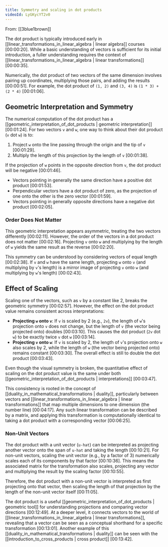 ```yaml
---
title: Symmetry and scaling in dot products
videoId: LyGKycYT2v0
---
```


From: [[3blue1brown]] <br/> 

The dot product is typically introduced early in [[linear_transformations_in_linear_algebra | linear algebra]] courses <a class="yt-timestamp" data-t="00:00:20">[00:00:20]</a>. While a basic understanding of vectors is sufficient for its initial introduction, a fuller understanding requires the context of [[linear_transformations_in_linear_algebra | linear transformations]] <a class="yt-timestamp" data-t="00:00:35">[00:00:35]</a>.

Numerically, the dot product of two vectors of the same dimension involves pairing up coordinates, multiplying those pairs, and adding the results <a class="yt-timestamp" data-t="00:00:51">[00:00:51]</a>. For example, the dot product of `(1, 2)` and `(3, 4)` is `(1 * 3) + (2 * 4)` <a class="yt-timestamp" data-t="00:01:06">[00:01:06]</a>.

## Geometric Interpretation and Symmetry

The numerical computation of the dot product has a [[geometric_interpretation_of_dot_products | geometric interpretation]] <a class="yt-timestamp" data-t="00:01:24">[00:01:24]</a>. For two vectors `v` and `w`, one way to think about their dot product (`v` dot `w`) is to:
1.  Project `w` onto the line passing through the origin and the tip of `v` <a class="yt-timestamp" data-t="00:01:29">[00:01:29]</a>.
2.  Multiply the length of this projection by the length of `v` <a class="yt-timestamp" data-t="00:01:38">[00:01:38]</a>.

If the projection of `w` points in the opposite direction from `v`, the dot product will be negative <a class="yt-timestamp" data-t="00:01:46">[00:01:46]</a>.
*   Vectors pointing in generally the same direction have a positive dot product <a class="yt-timestamp" data-t="00:01:53">[00:01:53]</a>.
*   Perpendicular vectors have a dot product of zero, as the projection of one onto the other is the zero vector <a class="yt-timestamp" data-t="00:01:59">[00:01:59]</a>.
*   Vectors pointing in generally opposite directions have a negative dot product <a class="yt-timestamp" data-t="00:02:05">[00:02:05]</a>.

### Order Does Not Matter
This geometric interpretation appears asymmetric, treating the two vectors differently <a class="yt-timestamp" data-t="00:02:11">[00:02:11]</a>. However, the order of the vectors in a dot product does not matter <a class="yt-timestamp" data-t="00:02:16">[00:02:16]</a>. Projecting `v` onto `w` and multiplying by the length of `w` yields the same result as the reverse <a class="yt-timestamp" data-t="00:02:20">[00:02:20]</a>.

This symmetry can be understood by considering vectors of equal length <a class="yt-timestamp" data-t="00:02:38">[00:02:38]</a>. If `v` and `w` have the same length, projecting `w` onto `v` (and multiplying by `v`'s length) is a mirror image of projecting `v` onto `w` (and multiplying by `w`'s length) <a class="yt-timestamp" data-t="00:02:43">[00:02:43]</a>.

## Effect of Scaling

Scaling one of the vectors, such as `v` by a constant like 2, breaks the geometric symmetry <a class="yt-timestamp" data-t="00:02:57">[00:02:57]</a>. However, the effect on the dot product value remains consistent across interpretations:
*   **Projecting `w` onto `v`**: If `v` is scaled by 2 (e.g., `2v`), the length of `w`'s projection onto `v` does not change, but the length of `v` (the vector being projected onto) doubles <a class="yt-timestamp" data-t="00:03:10">[00:03:10]</a>. This causes the dot product (`2v` dot `w`) to be exactly twice `v` dot `w` <a class="yt-timestamp" data-t="00:03:14">[00:03:14]</a>.
*   **Projecting `v` onto `w`**: If `v` is scaled by 2, the length of `v`'s projection onto `w` also scales by 2, while the length of `w` (the vector being projected onto) remains constant <a class="yt-timestamp" data-t="00:03:30">[00:03:30]</a>. The overall effect is still to double the dot product <a class="yt-timestamp" data-t="00:03:43">[00:03:43]</a>.

Even though the visual symmetry is broken, the quantitative effect of scaling on the dot product value is the same under both [[geometric_interpretation_of_dot_products | interpretations]] <a class="yt-timestamp" data-t="00:03:47">[00:03:47]</a>.

This consistency is rooted in the concept of [[duality_in_mathematical_transformations | duality]], particularly between vectors and [[linear_transformations_in_linear_algebra | linear transformations]] that map multiple dimensions to one dimension (the number line) <a class="yt-timestamp" data-t="00:04:17">[00:04:17]</a>. Any such linear transformation can be described by a matrix, and applying this transformation is computationally identical to taking a dot product with a corresponding vector <a class="yt-timestamp" data-t="00:06:25">[00:06:25]</a>.

### Non-Unit Vectors
The dot product with a unit vector (`u-hat`) can be interpreted as projecting another vector onto the span of `u-hat` and taking the length <a class="yt-timestamp" data-t="00:10:21">[00:10:21]</a>. For non-unit vectors, scaling the unit vector (e.g., by a factor of 3) numerically scales each of its components by that factor <a class="yt-timestamp" data-t="00:10:36">[00:10:36]</a>. This means the associated matrix for the transformation also scales, projecting any vector and multiplying the result by the scaling factor <a class="yt-timestamp" data-t="00:10:55">[00:10:55]</a>.

Therefore, the dot product with a non-unit vector is interpreted as first projecting onto that vector, then scaling the length of that projection by the length of the non-unit vector itself <a class="yt-timestamp" data-t="00:11:05">[00:11:05]</a>.

The dot product is a useful [[geometric_interpretation_of_dot_products | geometric tool]] for understanding projections and comparing vector directions <a class="yt-timestamp" data-t="00:12:49">[00:12:49]</a>. At a deeper level, it connects vectors to the world of [[linear_transformations_in_linear_algebra | linear transformations]], revealing that a vector can be seen as a conceptual shorthand for a specific transformation <a class="yt-timestamp" data-t="00:13:01">[00:13:01]</a>. Another example of this [[duality_in_mathematical_transformations | duality]] can be seen with the [[introduction_to_cross_products | cross product]] <a class="yt-timestamp" data-t="00:13:42">[00:13:42]</a>.